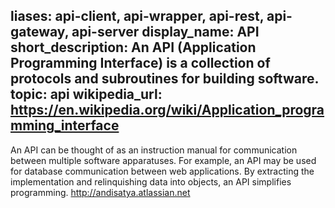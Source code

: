 liases: api-client, api-wrapper, api-rest, api-gateway, api-server
display_name: API
short_description: An API (Application Programming Interface) is a collection of protocols
  and subroutines for building software.
topic: api
wikipedia_url: https://en.wikipedia.org/wiki/Application_programming_interface
---
An API can be thought of as an instruction manual for communication between multiple software apparatuses. For example, an API may be used for database communication between web applications. By extracting the implementation and relinquishing data into objects, an API simplifies programming.
http://andisatya.atlassian.net
